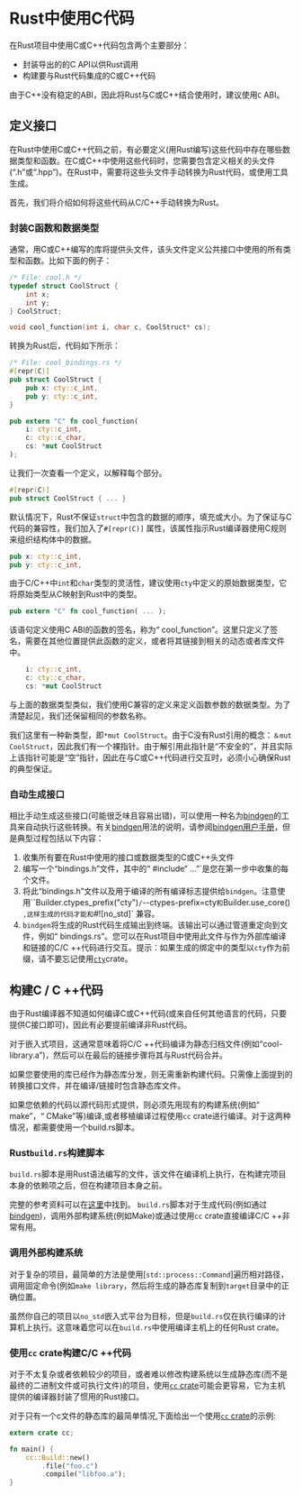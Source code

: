 # Rust中使用C代码

在Rust项目中使用C或C++代码包含两个主要部分：

- 封装导出的的C API以供Rust调用
- 构建要与Rust代码集成的C或C++代码

由于C++没有稳定的ABI，因此将Rust与C或C++结合使用时，建议使用`C` ABI。

## 定义接口

在Rust中使用C或C++代码之前，有必要定义(用Rust编写)这些代码中存在哪些数据类型和函数。在C或C++中使用这些代码时，您需要包含定义相关的头文件(“.h”或“.hpp”)。在Rust中，需要将这些头文件手动转换为Rust代码，或使用工具生成。

首先，我们将介绍如何将这些代码从C/C++手动转换为Rust。

### 封装C函数和数据类型

通常，用C或C++编写的库将提供头文件，该头文件定义公共接口中使用的所有类型和函数。比如下面的例子：

```C
/* File: cool.h */
typedef struct CoolStruct {
    int x;
    int y;
} CoolStruct;

void cool_function(int i, char c, CoolStruct* cs);
```

转换为Rust后，代码如下所示：

```rust , ignore
/* File: cool_bindings.rs */
#[repr(C)]
pub struct CoolStruct {
    pub x: cty::c_int,
    pub y: cty::c_int,
}

pub extern "C" fn cool_function(
    i: cty::c_int,
    c: cty::c_char,
    cs: *mut CoolStruct
);
```

让我们一次查看一个定义，以解释每个部分。


```rust , ignore
#[repr(C)]
pub struct CoolStruct { ... }
```


默认情况下，Rust不保证`struct`中包含的数据的顺序，填充或大小。为了保证与C代码的兼容性，我们加入了`#[repr(C)]` 属性，该属性指示Rust编译器使用C规则来组织结构体中的数据。


```rust , ignore
pub x: cty::c_int,
pub y: cty::c_int,
```

由于C/C++中`int`和`char`类型的灵活性，建议使用`cty`中定义的原始数据类型，它将原始类型从C映射到Rust中的类型。

```rust , ignore
pub extern "C" fn cool_function( ... );
```

该语句定义使用C ABI的函数的签名，称为“ cool_function”。这里只定义了签名，需要在其他位置提供此函数的定义，或者将其链接到相关的动态或者库文件中。

```rust , ignore
    i: cty::c_int,
    c: cty::c_char,
    cs: *mut CoolStruct
```

与上面的数据类型类似，我们使用C兼容的定义来定义函数参数的数据类型。为了清楚起见，我们还保留相同的参数名称。

我们这里有一种新类型，即`*mut CoolStruct`。由于C没有Rust引用的概念：`＆mut CoolStruct`，因此我们有一个裸指针。由于解引用此指针是“不安全的”，并且实际上该指针可能是“空”指针，因此在与C或C++代码进行交互时，必须小心确保Rust的典型保证。

### 自动生成接口

相比手动生成这些接口(可能很乏味且容易出错)，可以使用一种名为[bindgen]的工具来自动执行这些转换。有关[bindgen]用法的说明，请参阅[bindgen用户手册]，但是典型过程包括以下内容：

1. 收集所有要在Rust中使用的接口或数据类型的C或C++头文件
2. 编写一个“bindings.h”文件，其中的“ #include“ ...”`是您在第一步中收集的每个文件。
3. 将此“bindings.h”文件以及用于编译的所有编译标志提供给`bindgen`。注意使用``Builder.ctypes_prefix("cty")` /
  `--ctypes-prefix=cty`和`Builder.use_core()` ,这样生成的代码才能和`#![no_std]` 兼容。
4. `bindgen`将生成的Rust代码生成输出到终端。该输出可以通过管道重定向到文件，例如“ bindings.rs”。您可以在Rust项目中使用此文件与作为外部库编译和链接的C/C ++代码进行交互。提示：如果生成的绑定中的类型以`cty`作为前缀，请不要忘记使用[`cty`](https://crates.io/crates/cty)crate。

[bindgen]: https://github.com/rust-lang/rust-bindgen
[bindgen用户手册]: https://rust-lang.github.io/rust-bindgen/

## 构建C / C ++代码

由于Rust编译器不知道如何编译C或C++代码(或来自任何其他语言的代码，只要提供C接口即可)，因此有必要提前编译非Rust代码。

对于嵌入式项目，这通常意味着将C/C ++代码编译为静态归档文件(例如“cool-library.a”)，然后可以在最后的链接步骤将其与Rust代码合并。

如果您要使用的库已经作为静态库分发，则无需重新构建代码。只需像上面提到的转换接口文件，并在编译/链接时包含静态库文件。

如果您依赖的代码以源代码形式提供，则必须先用现有的构建系统(例如“ make”，“ CMake”等)编译,或者移植编译过程使用`cc` crate进行编译。对于这两种情况，都需要使用一个build.rs脚本。

### Rust`build.rs`构建脚本

`build.rs`脚本是用Rust语法编写的文件，该文件在编译机上执行，在构建完项目本身的依赖项之后，但在构建项目本身之前。

完整的参考资料可以在[这里](https://doc.rust-lang.org/cargo/reference/build-scripts.html)中找到。 `build.rs`脚本对于生成代码(例如通过[bindgen])，调用外部构建系统(例如Make)或通过使用`cc` crate直接编译C/C ++非常有用。

### 调用外部构建系统

对于复杂的项目，最简单的方法是使用[`std::process::Command`]遍历相对路径，调用固定命令(例如`make library`，然后将生成的静态库复制到`target`目录中的正确位置。

虽然你自己的项目以`no_std`嵌入式平台为目标，但是`build.rs`仅在执行编译的计算机上执行。这意味着您可以在`build.rs`中使用编译主机上的任何Rust crate。

### 使用`cc` crate构建C/C ++代码

对于不太复杂或者依赖较少的项目，或者难以修改构建系统以生成静态库(而不是最终的二进制文件或可执行文件)的项目，使用[`cc` crate]可能会更容易，它为主机提供的编译器封装了惯用的Rust接口。

[`cc` crate]:https://github.com/alexcrichton/cc-rs


对于只有一个c文件的静态库的最简单情况,下面给出一个使用[`cc` crate]的示例:

```rust , ignore
extern crate cc;

fn main() {
    cc::Build::new()
        .file("foo.c")
        .compile("libfoo.a");
}
```